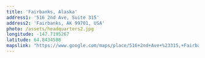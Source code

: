 ```yaml
---
title: 'Fairbanks, Alaska'
address1: '516 2nd Ave, Suite 315'
address2: 'Fairbanks, AK 99701, USA'
photo: /assets/headquarters2.jpg
longitude: -147.7195267
latitude: 64.8434588
mapslink: "https://www.google.com/maps/place/516+2nd+Ave+%23315,+Fairbanks,+AK+99701/@64.8434588,-147.7195267,18.5z"
---
```

